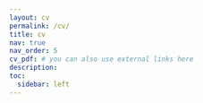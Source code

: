 ```yaml
---
layout: cv
permalink: /cv/
title: cv
nav: true
nav_order: 5
cv_pdf: # you can also use external links here
description: 
toc:
  sidebar: left
---
```

